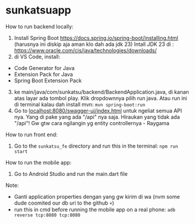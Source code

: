 # sunkatsuapp
 
How to run backend locally:

1. Install Spring Boot https://docs.spring.io/spring-boot/installing.html (harusnya ini diskip aja aman klo dah ada jdk 23)
   Intall JDK 23 di : https://www.oracle.com/cis/java/technologies/downloads/
2.  di VS Code, install:
   - Code Generator for Java
   - Extension Pack for Java
   - Spring Boot Extension Pack
3. ke main/java/com/sunkatsu/backend/BackendApplication.java, di kanan atas layar ada tombol play. Klik dropdownnya
   pilih run java. Atau run ini di terminal kalau dah install mvn: `mvn spring-boot:run`
4. Go to [localhost:8080/swagger-ui/index.html](http://localhost:8080/swagger-ui/index.html) untuk ngeliat semua API nya.
   Yang di pake yang ada "/api" nya saja. Hiraukan yang tidak ada "/api"!
   Gw gtw cara ngilangin yg entity controllernya - Raygama

How to run front end: 
1. Go to the `sunkatsu_fe` directory and run this in the terminal: `npm run start`

How to run the mobile app:
1. Go to Android Studio and run the main.dart file

Note:
- Ganti application properties dengan yang gw kirim di wa (nvm some dude coomited our db uri to the github 💀)
- run this in cmd before running the mobile app on a real phone: `adb reverse tcp:8080 tcp:8080` 








































































































































  
